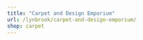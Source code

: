 ```yaml
---
title: "Carpet and Design Emporium"
url: /lynbrook/carpet-and-design-emporium/
shop: carpet
---
```

